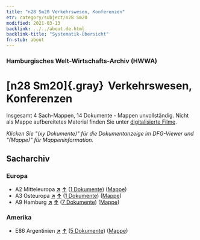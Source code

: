 ```yaml
---
title: "n28 Sm20 Verkehrswesen, Konferenzen"
etr: category/subject/n28 Sm20
modified: 2021-03-13
backlink: ../../about.de.html
backlink-title: "Systematik-Übersicht"
fn-stub: about
---
```


### Hamburgisches Welt-Wirtschafts-Archiv (HWWA)
# [n28 Sm20]{.gray}&#8201; Verkehrswesen, Konferenzen&#160; 




Insgesamt 4 Sach-Mappen, 14 Dokumente - Mappen unvollständig.
Nicht als Mappe aufbereitetes Material finden Sie unter [digitalisierte Filme](/film/h1_sh).

_Klicken Sie "(xy Dokumente)" für die Dokumentanzeige im DFG-Viewer und "(Mappe)" für Mappeninformation._

## Sacharchiv




### Europa

- A2 Mitteleuropa [**&nearr;**](../../../geo/i/140895/about.de.html "Mitteleuropa (alle Mappen)") [**&uarr;**](../../../geo/about.de.html#A2 "Ländersystematik") (<a href="https://pm20.zbw.eu/dfgview/sh/140895,150580" title="über: Mitteleuropa : Verkehrswesen, Konferenzen" target="_blank">1 Dokumente</a>) ([Mappe](../../../../folder/sh/1408xx/140895/1505xx/150580/about.de.html))
- A3 Osteuropa [**&nearr;**](../../../geo/i/140896/about.de.html "Osteuropa (alle Mappen)") [**&uarr;**](../../../geo/about.de.html#A3 "Ländersystematik") (<a href="https://pm20.zbw.eu/dfgview/sh/140896,150580" title="über: Osteuropa : Verkehrswesen, Konferenzen" target="_blank">1 Dokumente</a>) ([Mappe](../../../../folder/sh/1408xx/140896/1505xx/150580/about.de.html))
- A9 Hamburg [**&nearr;**](../../../geo/i/140905/about.de.html "Hamburg (alle Mappen)") [**&uarr;**](../../../geo/about.de.html#A9 "Ländersystematik") (<a href="https://pm20.zbw.eu/dfgview/sh/140905,150580" title="über: Hamburg : Verkehrswesen, Konferenzen" target="_blank">7 Dokumente</a>) ([Mappe](../../../../folder/sh/1409xx/140905/1505xx/150580/about.de.html))

### Amerika

- E86 Argentinien [**&nearr;**](../../../geo/i/141692/about.de.html "Argentinien (alle Mappen)") [**&uarr;**](../../../geo/about.de.html#E86 "Ländersystematik") (<a href="https://pm20.zbw.eu/dfgview/sh/141692,150580" title="über: Argentinien : Verkehrswesen, Konferenzen" target="_blank">5 Dokumente</a>) ([Mappe](../../../../folder/sh/1416xx/141692/1505xx/150580/about.de.html))


